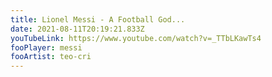 ```yaml
---
title: Lionel Messi - A Football God...
date: 2021-08-11T20:19:21.833Z
youTubeLink: https://www.youtube.com/watch?v=_TTbLKawTs4
fooPlayer: messi
fooArtist: teo-cri
---
```

